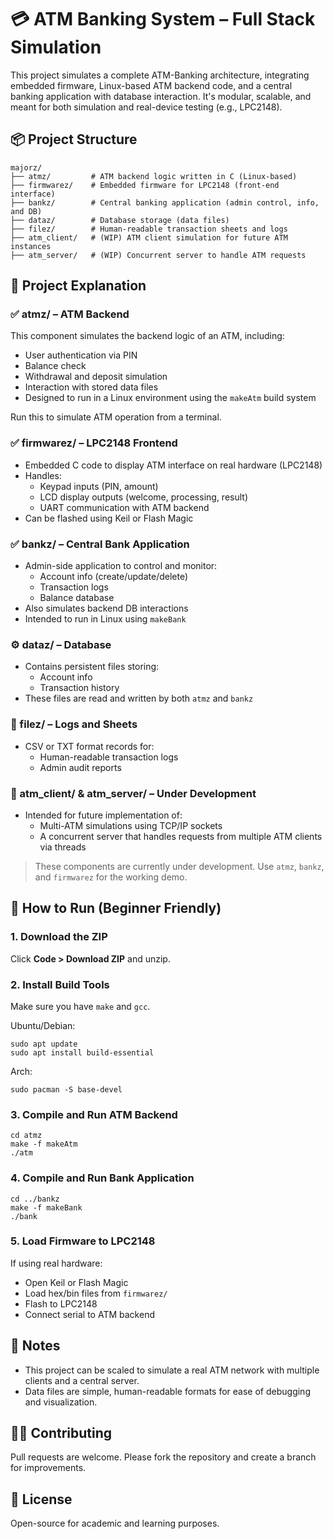 # 💳 ATM Banking System – Full Stack Simulation

This project simulates a complete ATM-Banking architecture, integrating embedded firmware, Linux-based ATM backend code, and a central banking application with database interaction. It's modular, scalable, and meant for both simulation and real-device testing (e.g., LPC2148).

## 📦 Project Structure

    majorz/
    ├── atmz/         # ATM backend logic written in C (Linux-based)
    ├── firmwarez/    # Embedded firmware for LPC2148 (front-end interface)
    ├── bankz/        # Central banking application (admin control, info, and DB)
    ├── dataz/        # Database storage (data files)
    ├── filez/        # Human-readable transaction sheets and logs
    ├── atm_client/   # (WIP) ATM client simulation for future ATM instances
    ├── atm_server/   # (WIP) Concurrent server to handle ATM requests

## 🧠 Project Explanation

### ✅ atmz/ – ATM Backend

This component simulates the backend logic of an ATM, including:

- User authentication via PIN  
- Balance check  
- Withdrawal and deposit simulation  
- Interaction with stored data files  
- Designed to run in a Linux environment using the `makeAtm` build system  

Run this to simulate ATM operation from a terminal.

### ✅ firmwarez/ – LPC2148 Frontend

- Embedded C code to display ATM interface on real hardware (LPC2148)
- Handles:
  - Keypad inputs (PIN, amount)
  - LCD display outputs (welcome, processing, result)
  - UART communication with ATM backend
- Can be flashed using Keil or Flash Magic

### ✅ bankz/ – Central Bank Application

- Admin-side application to control and monitor:
  - Account info (create/update/delete)
  - Transaction logs
  - Balance database
- Also simulates backend DB interactions
- Intended to run in Linux using `makeBank`

### ⚙️ dataz/ – Database

- Contains persistent files storing:
  - Account info
  - Transaction history
- These files are read and written by both `atmz` and `bankz`

### 📄 filez/ – Logs and Sheets

- CSV or TXT format records for:
  - Human-readable transaction logs
  - Admin audit reports

### 🧪 atm_client/ & atm_server/ – Under Development

- Intended for future implementation of:
  - Multi-ATM simulations using TCP/IP sockets
  - A concurrent server that handles requests from multiple ATM clients via threads

> These components are currently under development. Use `atmz`, `bankz`, and `firmwarez` for the working demo.

## 🚀 How to Run (Beginner Friendly)

### 1. Download the ZIP

Click **Code > Download ZIP** and unzip.

### 2. Install Build Tools

Make sure you have `make` and `gcc`.

Ubuntu/Debian:

    sudo apt update
    sudo apt install build-essential

Arch:

    sudo pacman -S base-devel

### 3. Compile and Run ATM Backend

    cd atmz
    make -f makeAtm
    ./atm

### 4. Compile and Run Bank Application

    cd ../bankz
    make -f makeBank
    ./bank

### 5. Load Firmware to LPC2148

If using real hardware:

- Open Keil or Flash Magic  
- Load hex/bin files from `firmwarez/`  
- Flash to LPC2148  
- Connect serial to ATM backend  

## 📌 Notes

- This project can be scaled to simulate a real ATM network with multiple clients and a central server.
- Data files are simple, human-readable formats for ease of debugging and visualization.

## 🧑‍💻 Contributing

Pull requests are welcome. Please fork the repository and create a branch for improvements.

## 📝 License

Open-source for academic and learning purposes.

